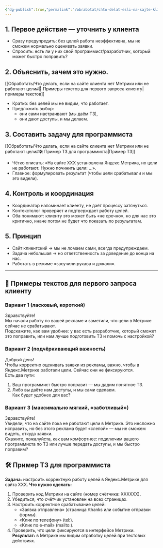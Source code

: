 ```yaml
---
{"dg-publish":true,"permalink":"/obrabotat/chto-delat-esli-na-sajte-klienta-net-metriki-ili-ne-rabotayut-czeli/","tags":["в_папку/контекстолог","в_папку/координатор"]}
---
```


## 1. Первое действие — уточнить у клиента
- Сразу предупредить: без целей работа неэффективна, мы не сможем нормально оценивать заявки.
- Спросить: есть ли у них свой программист/разработчик, который может быстро поправить?
## 2. Объяснить, зачем это нужно.
[[Обработать/Что делать, если на сайте клиента нет Метрики или не работают цели#📨 Примеры текстов для первого запроса клиенту\|примеры текстов]]
- Кратко: без целей мы не видим, что работает.
- Предложить выбор:
    - они сами настраивают (мы даём ТЗ),
    - они дают доступы, и мы делаем.
## 3. Составить задачу для программиста
[[Обработать/Что делать, если на сайте клиента нет Метрики или не работают цели#🛠 Пример ТЗ для программиста\|Пример ТЗ]]
- Чётко описать: «На сайте ХХХ установлена Яндекс.Метрика, но цели не работают. Нужно починить цели: …».
- Главное: формулировать результат (чтобы цели срабатывали и мы это видели).

## 4. Контроль и координация
- Координатор напоминает клиенту, не даёт процессу затянуться.
- Контекстолог проверяет и подтверждает работу целей.
- Оба понимают: клиенту это может быть «не срочно», но для нас это критично, иначе потом не будет что показать по результатам.

## 5. Принцип
- Сайт клиентский → мы не ломаем сами, всегда предупреждаем.
- Задача небольшая → но ответственность за доведение до конца на нас.
- Работать в режиме «засучили рукава и дожали».



---
## 📨 Примеры текстов для первого запроса клиенту

### Вариант 1 (ласковый, короткий)

Здравствуйте!  
Мы начали работу по вашей рекламе и заметили, что цели в Метрике сейчас не срабатывают.  
Подскажите, как вам удобнее: у вас есть разработчик, который сможет это поправить, или нам лучше подготовить ТЗ и помочь с настройкой?

### Вариант 2 (подчёркивающий важность)
Добрый день!  
Чтобы корректно оценивать заявки из рекламы, важно, чтобы в Яндекс.Метрике работали цели. Сейчас они не фиксируются.  
Есть два пути:
1. Ваш программист быстро поправит — мы дадим понятное ТЗ.
2. Либо вы даёте нам доступы, и мы сами сделаем.  
    Как будет удобнее для вас?
### Вариант 3 (максимально мягкий, «заботливый»)
Здравствуйте!  
Увидели, что на сайте пока не работают цели в Метрике. Это несложно исправить, но без этого реклама будет «слепой» — мы не сможем видеть, откуда заявки.  
Скажите, пожалуйста, как вам комфортнее: подключим вашего программиста по ТЗ или лучше передать доступы, и мы быстро поправим?


## 🛠 Пример ТЗ для программиста
**Задача:** настроить корректную работу целей в Яндекс.Метрике для сайта ХХХ.
**Что нужно сделать:**
1. Проверить код Метрики на сайте (номер счётчика: ХХХХХХ).
2. Убедиться, что счётчик установлен на всех страницах.
3. Настроить корректное срабатывание целей:
    - «Заявка отправлена» (страница /thanks или событие отправки формы).
    - «Клик по телефону» (tel:).
    - «Клик по e-mail» (mailto:).
4. Проверить, что цели фиксируются в интерфейсе Метрики.
**Результат:** в Метрике мы видим отработку целей при тестовых действиях.
